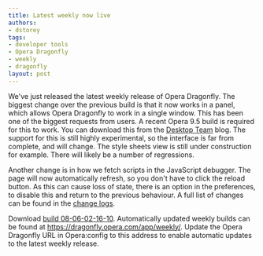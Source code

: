 ```yaml
---
title: Latest weekly now live
authors:
- dstorey
tags:
- developer tools
- Opera Dragonfly
- weekly
- dragonfly
layout: post
---
```

<p>We&#39;ve just released the latest weekly release of Opera Dragonfly.  The biggest change over the previous build is that it now works in a panel, which allows Opera Dragonfly to work in a single window.  This has been one of the biggest requests from users.  A recent Opera 9.5 build is required for this to work.  You can download this from the <a href="http://my.opera.com/desktopteam/blog/2008/05/30/polish-stability-and-other-things">Desktop Team</a> blog.  The support for this is still highly experimental, so the interface is far from complete, and will change.  The style sheets view is still under construction for example.  There will likely be a number of regressions.</p>

<p>Another change is in how we fetch scripts in the JavaScript debugger.  The page will now automatically refresh, so you don&#39;t have to click the reload button.  As this can cause loss of state, there is an option in the preferences, to disable this and return to the previous behaviour. A full list of  changes can be found in the <a href="http://dragonfly.opera.com/app/weekly/zips/protocol-3/changelog-08-06-02-16-10.txt">change logs</a>.</p>

<p>Download <a href="http://dragonfly.opera.com/app/weekly/zips/protocol-3/Opera-Dragonfly-08-06-02-16-10.zip">build 08-06-02-16-10</a>. Automatically updated weekly builds can be found at <a href="https://dragonfly.opera.com/app/weekly/">https://dragonfly.opera.com/app/weekly/</a>. Update the Opera Dragonfly URL in Opera:config to this address to enable automatic updates to the latest weekly release.</p>
